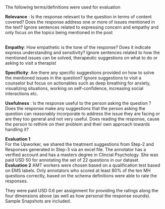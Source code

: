 
The following terms/definitions were used for evaluation

<b>Relevance</b> : Is the response relevant to the question in terms of content covered?
Does the response address one or more of issues mentioned in the text?
Ignore sentences related to expressing concern and empathy and only focus on the topics being mentioned in the post

<br>
<b>Empathy</b>: How empathetic is the tone of the response? Does it indicate express understanding and sensitivity?
Ignore sentences related to how the mentioned issues can be solved, therapeutic suggestions on what to do or asking to visit a therapist
<br>

<b>Specificity</b>: Are there any specific suggestions provided on how to solve the mentioned issues in the question? Ignore
suggestions to visit a counselor but focus on actionables such as deep breathing for anxiety,
visualizing situations, working on self-confidence, increasing social interactions etc. 

<b>Usefulness</b> : Is the response useful to the person asking the question ?
Does the response make any suggestions that the person asking the question can reasonably incorporate to address the issue they are facing
or are they too general and not very useful. Does reading the response, cause the person to rethink on their problem and their own approach towards handling it?

<b>Evaluation 1</b> <br>
For the Upworker, we shared the treatment suggestions from Step-2 and Responses generated in Step-3 via an excel file.
The annotator has a verified account and has a masters degree in Clincial Psychology. She was paid USD 50 for annotating
the set of 22 questions in our dataset.
<br>
<b>Evaluation 2</b> AMT workers were chosen based on a qualification test based on EMS labels. Only annotators who scored at least
80\% of the ten MH questions correctly, based on the schema definitions were able to rate the responses.

They were paid USD 0.6 per assignment for providing the ratings along the four dimensions above (as well as how personal the response sounds).
Sample Snapshots are included.










